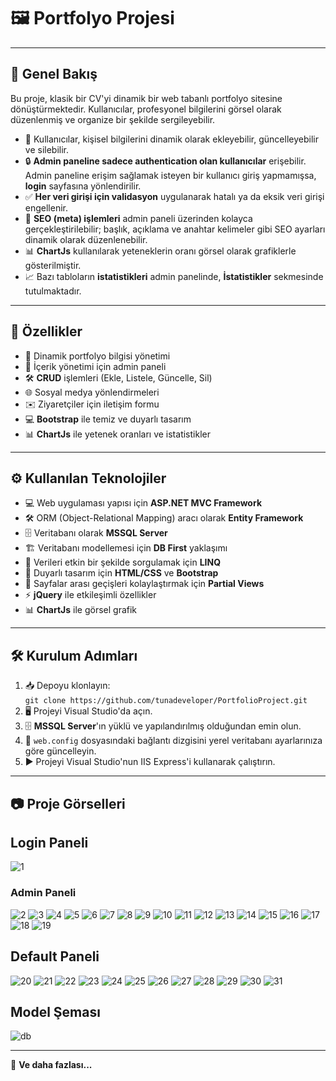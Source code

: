 # 🖼️ **Portfolyo Projesi**

---

## 🌟 **Genel Bakış**

Bu proje, klasik bir CV'yi dinamik bir web tabanlı portfolyo sitesine dönüştürmektedir. Kullanıcılar, profesyonel bilgilerini görsel olarak düzenlenmiş ve organize bir şekilde sergileyebilir.

- 👤 Kullanıcılar, kişisel bilgilerini dinamik olarak ekleyebilir, güncelleyebilir ve silebilir.
- 🔒 **Admin paneline sadece authentication olan kullanıcılar** erişebilir. Admin paneline erişim sağlamak isteyen bir kullanıcı giriş yapmamışsa, **login** sayfasına yönlendirilir.
- ✅ **Her veri girişi için validasyon** uygulanarak hatalı ya da eksik veri girişi engellenir.
- 🔧 **SEO (meta) işlemleri** admin paneli üzerinden kolayca gerçekleştirilebilir; başlık, açıklama ve anahtar kelimeler gibi SEO ayarları dinamik olarak düzenlenebilir.
- 📊 **ChartJs** kullanılarak yeteneklerin oranı görsel olarak grafiklerle gösterilmiştir.
- 📈 Bazı tabloların **istatistikleri** admin panelinde, **İstatistikler** sekmesinde tutulmaktadır.

---

## 🚀 **Özellikler**

- 📝 Dinamik portfolyo bilgisi yönetimi
- 🔧 İçerik yönetimi için admin paneli
- 🛠️ **CRUD** işlemleri (Ekle, Listele, Güncelle, Sil)
- 🌐 Sosyal medya yönlendirmeleri
- ✉️ Ziyaretçiler için iletişim formu
- 💻 **Bootstrap** ile temiz ve duyarlı tasarım
- 📊 **ChartJs** ile yetenek oranları ve istatistikler

---

## ⚙️ **Kullanılan Teknolojiler**

- 💻 Web uygulaması yapısı için **ASP.NET MVC Framework**
- 🛠️ ORM (Object-Relational Mapping) aracı olarak **Entity Framework**
- 🗄️ Veritabanı olarak **MSSQL Server**
- 🏗️ Veritabanı modellemesi için **DB First** yaklaşımı
- 🔎 Verileri etkin bir şekilde sorgulamak için **LINQ**
- 🎨 Duyarlı tasarım için **HTML/CSS** ve **Bootstrap**
- 📄 Sayfalar arası geçişleri kolaylaştırmak için **Partial Views**
- ⚡ **jQuery** ile etkileşimli özellikler
- 📊 **ChartJs** ile görsel grafik

---

## 🛠️ **Kurulum Adımları**

1. 📥 Depoyu klonlayın:  
   `git clone https://github.com/tunadeveloper/PortfolioProject.git`
2. 🖥️ Projeyi Visual Studio'da açın.
3. 🗄️ **MSSQL Server**'ın yüklü ve yapılandırılmış olduğundan emin olun.
4. 📝 `web.config` dosyasındaki bağlantı dizgisini yerel veritabanı ayarlarınıza göre güncelleyin.
5. ▶️ Projeyi Visual Studio'nun IIS Express'i kullanarak çalıştırın.

---

## 📷 **Proje Görselleri**

## **Login Paneli**
![1](https://github.com/user-attachments/assets/81ff159e-4b19-4e4a-8046-f9468ba0db6c)

### **Admin Paneli**
![2](https://github.com/user-attachments/assets/ca710f86-d643-4fbf-8938-affdbc7da7e8)
![3](https://github.com/user-attachments/assets/a66a3a57-4c73-4597-9562-c399c039c9f7)
![4](https://github.com/user-attachments/assets/102187a5-4688-4c02-bd6a-a9975809b5e2)
![5](https://github.com/user-attachments/assets/cb91938f-6e5f-47fa-a5b7-3adc20344738)
![6](https://github.com/user-attachments/assets/fb3ab6ff-a209-47c8-9d70-b812b5e3f096)
![7](https://github.com/user-attachments/assets/b6a3dd95-4567-47ef-abc5-28d02209e722)
![8](https://github.com/user-attachments/assets/3a07e820-8500-4c79-aac0-5cfd5a3c63a6)
![9](https://github.com/user-attachments/assets/03b3e70e-03f3-4287-a263-e9d43e75bc0e)
![10](https://github.com/user-attachments/assets/eaac2079-c866-4bec-a726-d642947da945)
![11](https://github.com/user-attachments/assets/2df6f42b-adb5-4c8f-839a-6b0d18d528fe)
![12](https://github.com/user-attachments/assets/f0fd9e01-88fd-48a3-9fd4-1eed7cdddf90)
![13](https://github.com/user-attachments/assets/28598b72-dabd-493a-9bfd-d4ddd71d4956)
![14](https://github.com/user-attachments/assets/dfd5c5c0-7190-4f76-8e6d-9c621164bbe3)
![15](https://github.com/user-attachments/assets/f6c612c5-a464-448d-84b2-d9af5492aba3)
![16](https://github.com/user-attachments/assets/51805e1e-09de-425b-a88f-b8751f08fdb6)
![17](https://github.com/user-attachments/assets/27b618f3-8b92-4315-9198-390ae4ad1928)
![18](https://github.com/user-attachments/assets/69c65cc6-2081-4814-b395-539f760b3267)
![19](https://github.com/user-attachments/assets/3d0a86f8-218f-4e9f-99ef-81c09b5f053c)

## **Default Paneli**
![20](https://github.com/user-attachments/assets/9cbb68d3-6235-4147-9334-942c712e351e)
![21](https://github.com/user-attachments/assets/7a4df4f8-5bf7-44b0-afe5-357ee98043e1)
![22](https://github.com/user-attachments/assets/b44ab5f5-8485-41be-a9c4-ce952a6efc32)
![23](https://github.com/user-attachments/assets/a1eb08a3-8f8c-4ca2-9680-0315525c86d0)
![24](https://github.com/user-attachments/assets/b65e0ffa-66c0-40c9-a754-26fb254733db)
![25](https://github.com/user-attachments/assets/a915f8cf-c59f-4160-b6c8-af2d080e6340)
![26](https://github.com/user-attachments/assets/eade645e-f9a9-40fa-b70c-429e51643afd)
![27](https://github.com/user-attachments/assets/3d641494-3f1c-4a99-8695-0229b4ee1983)
![28](https://github.com/user-attachments/assets/8287ee0a-409d-4ac4-994b-adeb198cc4fb)
![29](https://github.com/user-attachments/assets/b1173141-5c3d-4187-b2e0-ba62bddbe5cf)
![30](https://github.com/user-attachments/assets/e4f868f3-17a4-4289-a95f-5a82775d3302)
![31](https://github.com/user-attachments/assets/916eb19c-b1f9-4dd0-b9e7-5ffc2b5a3f97)

## **Model Şeması**
![db](https://github.com/user-attachments/assets/6060138b-e9f9-4f21-95bb-222d83733072)


---

🎉 **Ve daha fazlası...**
